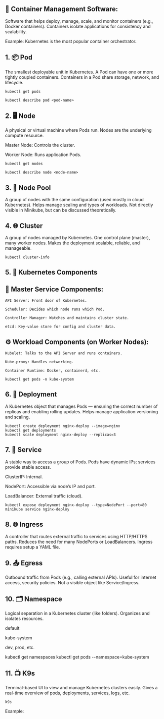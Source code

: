 ## 🚢 Container Management Software:

  Software that helps deploy, manage, scale, and monitor containers (e.g., Docker containers). Containers isolate applications for consistency and scalability.
  
  Example: Kubernetes is the most popular container orchestrator.

## 1. 📦 Pod

The smallest deployable unit in Kubernetes. A Pod can have one or more tightly coupled containers. Containers in a Pod share storage, network, and lifecycle.

    kubectl get pods
    
    kubectl describe pod <pod-name>

## 2. 🖥️ Node

A physical or virtual machine where Pods run. Nodes are the underlying compute resource.

  Master Node: Controls the cluster.
  
  Worker Node: Runs application Pods.

    kubectl get nodes
    
    kubectl describe node <node-name>
    
## 3. 🧱 Node Pool

A group of nodes with the same configuration (used mostly in cloud Kubernetes). Helps manage scaling and types of workloads.
Not directly visible in Minikube, but can be discussed theoretically.

## 4. 🌐 Cluster

A group of nodes managed by Kubernetes. One control plane (master), many worker nodes. Makes the deployment scalable, reliable, and manageable.

    kubectl cluster-info
    
## 5. 🧩 Kubernetes Components

## 🔧 Master Service Components:

    API Server: Front door of Kubernetes.
    
    Scheduler: Decides which node runs which Pod.
    
    Controller Manager: Watches and maintains cluster state.
    
    etcd: Key-value store for config and cluster data.

## ⚙️ Workload Components (on Worker Nodes):

    Kubelet: Talks to the API Server and runs containers.
    
    Kube-proxy: Handles networking.
    
    Container Runtime: Docker, containerd, etc.

    kubectl get pods -n kube-system
    
## 6. 🚀 Deployment

A Kubernetes object that manages Pods — ensuring the correct number of replicas and enabling rolling updates. Helps manage application versioning and scaling.

    kubectl create deployment nginx-deploy --image=nginx
    kubectl get deployments
    kubectl scale deployment nginx-deploy --replicas=3
    
## 7. 🌉 Service

A stable way to access a group of Pods. Pods have dynamic IPs; services provide stable access.

  ClusterIP: Internal.
  
  NodePort: Accessible via node’s IP and port.
  
  LoadBalancer: External traffic (cloud).

    kubectl expose deployment nginx-deploy --type=NodePort --port=80
    minikube service nginx-deploy
    
## 8. 🌐 Ingress

A controller that routes external traffic to services using HTTP/HTTPS paths. Reduces the need for many NodePorts or LoadBalancers.
Ingress requires setup a YAML file.

## 9. 📤 Egress

Outbound traffic from Pods (e.g., calling external APIs). Useful for internet access, security policies. Not a visible object like Service/Ingress.

## 10. 🗂️ Namespace

Logical separation in a Kubernetes cluster (like folders). Organizes and isolates resources.

  default
  
  kube-system
  
  dev, prod, etc.

  kubectl get namespaces
  kubectl get pods --namespace=kube-system
  
## 11. 📺 K9s

Terminal-based UI to view and manage Kubernetes clusters easily. Gives a real-time overview of pods, deployments, services, logs, etc.

    k9s
    
Example:

